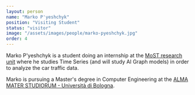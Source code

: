 ```yaml
---
layout: person
name: "Marko P'yeshchyk"
position: "Visiting Student"
status: "visitor"
image: "/assets/images/people/marko-pyeshchyk.jpg"
order: 4
---
```


Marko P'yeshchyk is a student doing an internship at the [MoST research unit](/) where he studies Time Series (and will study AI Graph models) in order to analyze the car traffic data.

Marko is pursuing a Master's degree in Computer Engineering at the [ALMA MATER STUDIORUM - Università di Bologna](https://corsi.unibo.it/magistrale/ingegneriainformatica).


